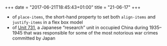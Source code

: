 +++
date = "2017-06-21T18:45:43+01:00"
title = "21-06-17"
+++

* of `place-items`, the short-hand property to set both `align-items` and `justify-items` in a flex box model
* of [Unit 731](https://en.wikipedia.org/wiki/Unit_731), a Japanese “research” unit in occupied China during 1935–1945 that was responsible for some of the most notorious war crimes committed by Japan
